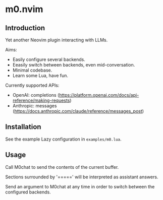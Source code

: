 # m0.nvim
## Introduction
Yet another Neovim plugin interacting with LLMs.

Aims:
* Easily configure several backends.
* Eeasily switch between backends, even mid-conversation.
* Minimal codebase.
* Learn some Lua, have fun.

Currently supported APIs:
* OpenAI: completions (https://platform.openai.com/docs/api-reference/making-requests)
* Anthropic: messages (https://docs.anthropic.com/claude/reference/messages_post)

## Installation
See the example Lazy configuration in `examples/m0.lua`.

## Usage
Call M0chat to send the contents of the current buffer.

Sections surrounded by '=====' will be interpreted as assistant answers.

Send an argument to M0chat at any time in order to switch between the configured backends.
